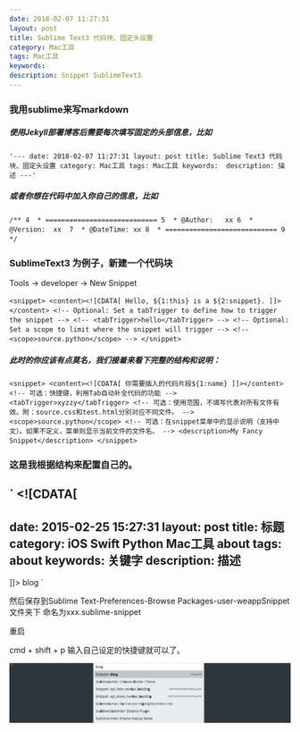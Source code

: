 ```yaml
---
date: 2018-02-07 11:27:31
layout: post
title: Sublime Text3 代码块、固定头设置
category: Mac工具
tags: Mac工具
keywords: 
description: Snippet SublimeText3
---
```


### 我用sublime来写markdown 

##### 使用Jekyll部署博客后需要每次填写固定的头部信息，比如
`
'---
date: 2018-02-07 11:27:31
layout: post
title: Sublime Text3 代码块、固定头设置
category: Mac工具
tags: Mac工具
keywords: 
description: 描述
---'
`
##### 或者你想在代码中加入你自己的信息，比如
`
/**
 4  * ============================
 5  * @Author:   xx
 6  * @Version:  xx 
 7  * @DateTime: xx
 8  * ============================
 9  */
`

### SublimeText3 为例子，新建一个代码块

Tools -> developer -> New Snippet

`
<snippet>
    <content><![CDATA[
Hello, ${1:this} is a ${2:snippet}.
]]></content>
    <!-- Optional: Set a tabTrigger to define how to trigger the snippet -->
    <!-- <tabTrigger>hello</tabTrigger> -->
    <!-- Optional: Set a scope to limit where the snippet will trigger -->
    <!-- <scope>source.python</scope> -->
</snippet>
`
##### 此时的你应该有点莫名，我们接着来看下完整的结构和说明：
`
<snippet>
    <content><![CDATA[ 你需要插入的代码片段${1:name} ]]></content>
    <!-- 可选：快捷键，利用Tab自动补全代码的功能 -->
    <tabTrigger>xyzzy</tabTrigger>
    <!-- 可选：使用范围，不填写代表对所有文件有效。附：source.css和test.html分别对应不同文件。 -->
    <scope>source.python</scope>
    <!-- 可选：在snippet菜单中的显示说明（支持中文）。如果不定义，菜单则显示当前文件的文件名。 -->
    <description>My Fancy Snippet</description>
</snippet>
`
### 这是我根据结构来配置自己的。
`
<snippet>
    <content><![CDATA[
---
date: 2015-02-25 15:27:31
layout: post
title: 标题
category: iOS Swift Python Mac工具 about
tags: about
keywords: 关键字
description: 描述
---


]]></content>
    <!-- Optional: Set a tabTrigger to define how to trigger the snippet -->
    <tabTrigger>blog</tabTrigger>
    <!-- Optional: Set a scope to limit where the snippet will trigger -->
    <!-- <scope>source.python</scope> -->
</snippet>
`

然后保存到Sublime Text-Preferences-Browse Packages-user-weappSnippet文件夹下 
命名为xxx.sublime-snippet

重启

cmd + shift + p 输入自己设定的快捷键就可以了。

![image.png](https://raw.githubusercontent.com/kaqijiang/kaqijiang.github.io/master/images/Snip20180207_1.png)


